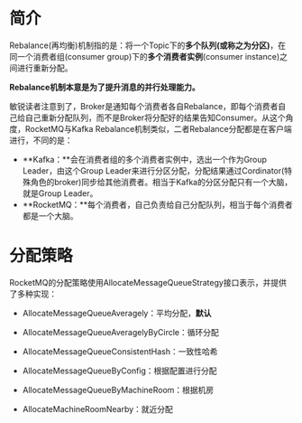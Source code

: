 # 简介

 Rebalance(再均衡)机制指的是：将一个Topic下的**多个队列(或称之为分区)**，在同一个消费者组(consumer group)下的**多个消费者实例**(consumer instance)之间进行重新分配。 

 **Rebalance机制本意是为了提升消息的并行处理能力。**



敏锐读者注意到了，Broker是通知每个消费者各自Rebalance，即每个消费者自己给自己重新分配队列，而不是Broker将分配好的结果告知Consumer。从这个角度，RocketMQ与Kafka Rebalance机制类似，二者Rebalance分配都是在客户端进行，不同的是：

- **Kafka：**会在消费者组的多个消费者实例中，选出一个作为Group Leader，由这个Group Leader来进行分区分配，分配结果通过Cordinator(特殊角色的broker)同步给其他消费者。相当于Kafka的分区分配只有一个大脑，就是Group Leader。
- **RocketMQ：**每个消费者，自己负责给自己分配队列，相当于每个消费者都是一个大脑。

# 分配策略

RocketMQ的分配策略使用AllocateMessageQueueStrategy接口表示，并提供了多种实现：

- AllocateMessageQueueAveragely：平均分配，**默认**

- AllocateMessageQueueAveragelyByCircle：循环分配
- AllocateMessageQueueConsistentHash：一致性哈希
- AllocateMessageQueueByConfig：根据配置进行分配
- AllocateMessageQueueByMachineRoom：根据机房
- AllocateMachineRoomNearby：就近分配

